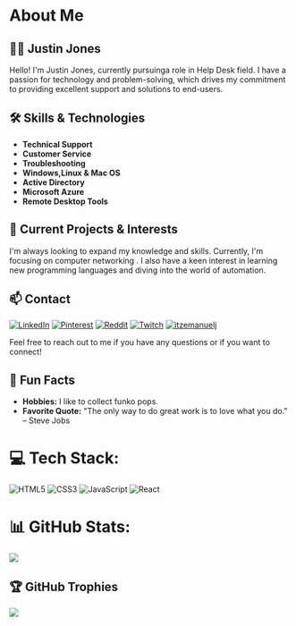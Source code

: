 # About Me

## 👨‍💻 Justin Jones

Hello! I'm Justin Jones, currently pursuinga role in Help Desk field. I have a passion for technology and problem-solving, which drives my commitment to providing excellent support and solutions to end-users.

## 🛠️ Skills & Technologies

- **Technical Support**
- **Customer Service**
- **Troubleshooting**
- **Windows,Linux & Mac OS**
- **Active Directory**
- **Microsoft Azure**
- **Remote Desktop Tools**

## 🌱 Current Projects & Interests

I'm always looking to expand my knowledge and skills. Currently, I'm focusing on computer networking . I also have a keen interest in learning new programming languages and diving into the world of automation.

## 📫 Contact
[![LinkedIn](https://img.shields.io/badge/LinkedIn-%230077B5.svg?logo=linkedin&logoColor=white)](https://linkedin.com/in/https://www.linkedin.com/in/itzemanuelj/) 
[![Pinterest](https://img.shields.io/badge/Pinterest-%23E60023.svg?logo=Pinterest&logoColor=white)](https://pinterest.com/itzemanuelj) 
[![Reddit](https://img.shields.io/badge/Reddit-%23FF4500.svg?logo=Reddit&logoColor=white)](https://reddit.com/user/itzemanuelj) 
[![Twitch](https://img.shields.io/badge/Twitch-%239146FF.svg?logo=Twitch&logoColor=white)](https://twitch.tv/itzemanuelj) 
[![itzemanuelj](https://img.shields.io/badge/X-black.svg?logo=X&logoColor=white)](https://x.com/https://x.com/itzemanuelj) 


Feel free to reach out to me if you have any questions or if you want to connect!

## 🌟 Fun Facts

- **Hobbies:** I like to collect funko pops.
- **Favorite Quote:** "The only way to do great work is to love what you do." – Steve Jobs

# 💻 Tech Stack:
![HTML5](https://img.shields.io/badge/html5-%23E34F26.svg?style=for-the-badge&logo=html5&logoColor=white) ![CSS3](https://img.shields.io/badge/css3-%231572B6.svg?style=for-the-badge&logo=css3&logoColor=white)
![JavaScript](https://img.shields.io/badge/javascript-%23323330.svg?style=for-the-badge&logo=javascript&logoColor=%23F7DF1E) 
![React](https://img.shields.io/badge/react-%2320232a.svg?style=for-the-badge&logo=react&logoColor=%2361DAFB)

# 📊 GitHub Stats:
![](https://github-readme-stats.vercel.app/api/top-langs/?username=Itzemanuelj&theme=dark&hide_border=true&include_all_commits=true&count_private=true&layout=compact)

## 🏆 GitHub Trophies
![](https://github-profile-trophy.vercel.app/?username=Itzemanuelj&theme=monokai&no-frame=true&no-bg=true&margin-w=4)

<!-- Proudly created with GPRM ( https://gprm.itsvg.in ) -->

